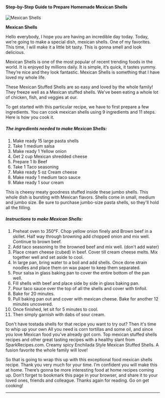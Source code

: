             

#### Step-by-Step Guide to Prepare Homemade Mexican Shells

![Mexican Shells](https://img-global.cpcdn.com/recipes/6567727758049280/751x532cq70/mexican-shells-recipe-main-photo.jpg)

**Mexican Shells**

Hello everybody, I hope you are having an incredible day today. Today, we’re going to make a special dish, mexican shells. One of my favorites. This time, I will make it a little bit tasty. This is gonna smell and look delicious.

Mexican Shells is one of the most popular of recent trending foods in the world. It is enjoyed by millions daily. It is simple, it’s quick, it tastes yummy. They’re nice and they look fantastic. Mexican Shells is something that I have loved my whole life.

These Mexican Stuffed Shells are so easy and loved by the whole family! They freeze well as a Mexican stuffed shells. We've been eating a whole lot of chicken, fish, and veggies at our.

To get started with this particular recipe, we have to first prepare a few ingredients. You can cook mexican shells using 9 ingredients and 11 steps. Here is how you cook it.

##### The ingredients needed to make Mexican Shells:

1.  Make ready 15 large pasta shells
2.  Take 1 medium salsa
3.  Make ready 1 Yellow onion
4.  Get 2 cup Mexican shredded cheese
5.  Prepare 1 lb Beef
6.  Take 1 Taco seasoning
7.  Make ready 5 oz Cream cheese
8.  Make ready 1 medium taco sauce
9.  Make ready 1 sour cream

This is cheesy meaty goodness stuffed inside these jumbo shells. This whole dish is bursting with Mexican flavors. Shells come in small, medium and jumbo size. Be sure to purchase jumbo-size pasta shells, so they'll hold all the filling.

##### Instructions to make Mexican Shells:

1.  Preheat oven to 350°F. Chop yellow onion finely and Brown beef in a skillet. Half way through browning add chopped onion and mix well. Continue to brown beef.
2.  Add taco seasoning to the browned beef and mix well. (don't add water)
3.  Place cream cheese (cubed) in beef. Cover till cream cheese melts. Mix together well and set aside to cool.
4.  In large pan, bring water to a boil and add shells. Once done strain noodles and place them on wax paper to keep them separated.
5.  Pour salsa in glass baking pan to cover the entire bottom of the pan well.
6.  Fill shells with beef and place side by side in glass baking pan.
7.  Pour taco sauce over the top of all the shells and cover with tinfoil.
8.  Bake for 20 minutes.
9.  Pull baking pan out and cover with mexican cheese. Bake for another 12 minutes uncovered.
10.  Once finished, let sit for 5 minutes to cool.
11.  Then simply garnish with dabs of sour cream.

Don't have tostada shells for that recipe you want to try out? Then it's time to whip up your own All you need is corn tortillas and some oil, and since you love Mexican food you've already got corn. Top mexican stuffed shells recipes and other great tasting recipes with a healthy slant from SparkRecipes.com. Creamy spicy Enchilada Style Mexican Stuffed Shells. A fusion favorite the whole family will love!

So that is going to wrap this up with this exceptional food mexican shells recipe. Thank you very much for your time. I’m confident you will make this at home. There’s gonna be more interesting food at home recipes coming up. Don’t forget to bookmark this page in your browser, and share it to your loved ones, friends and colleague. Thanks again for reading. Go on get cooking!

* * *